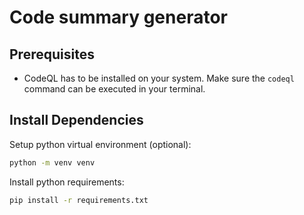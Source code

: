 # Code summary generator

## Prerequisites

- CodeQL has to be installed on your system.
  Make sure the `codeql` command can be executed in your terminal.

## Install Dependencies

Setup python virtual environment (optional):

```sh
python -m venv venv
```

Install python requirements:

```sh
pip install -r requirements.txt
```
